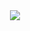 <div align="center" >
  <img src="https://github.com/SiddhantTotade/spotify/blob/main/app_images/listen_logo.png" />
</div>
